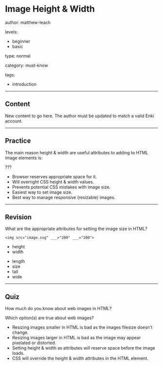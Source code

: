 # Image Height & Width
author: matthew-leach

levels:
  - beginner
  - basic

type: normal

category: must-know

tags:
  - introduction

---
## Content

New content to go here. The author must be updated to match a valid Enki account.

---
## Practice

The main reason height & width are useful attributes to adding to HTML image elements is: 

???

* Browser reserves appropriate space for it. 
* Will overright CSS height & width values. 
* Prevents potential CSS mistakes with image size.
* Easiest way to set image size.
* Best way to manage responsive (resizable) images.

---
## Revision

What are the appropriate attributes for setting the image size in HTML?

`<img src="image.svg" ___="200" ___="200">` 

+ height
+ width
- length
- size
- tall
- wide

---
## Quiz

How much do you know about web images in HTML?

Which option(s) are true about web images?

+ Resizing images smaller in HTML is bad as the images filesize doesn't change.
+ Resizing images larger in HTML is bad as the image may appear pixelated or distorted.
+ Setting height & width as attributes will reserve space before the image loads. 
+ CSS will override the height & width attributes in the HTML element.

